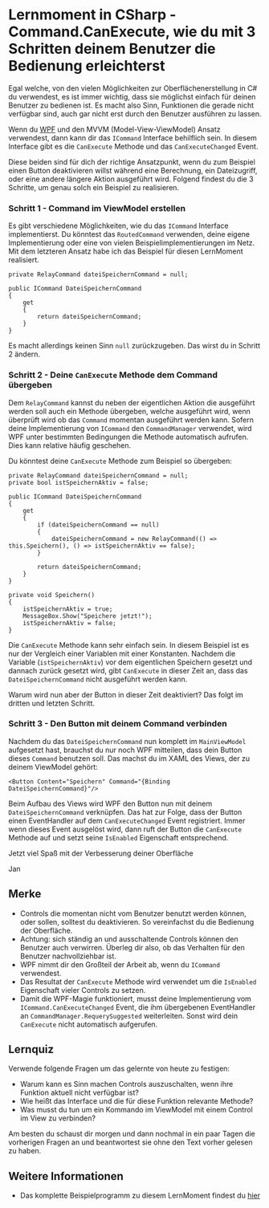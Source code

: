 # Lernmoment in CSharp - Command.CanExecute, wie du mit 3 Schritten deinem Benutzer die Bedienung erleichterst

Egal welche, von den vielen Möglichkeiten zur Oberflächenerstellung in C# du verwendest, es ist immer wichtig, dass sie möglichst einfach für deinen Benutzer zu bedienen ist. Es macht also Sinn, Funktionen die gerade nicht verfügbar sind, auch gar nicht erst durch den Benutzer ausführen zu lassen.

Wenn du [WPF](https://msdn.microsoft.com/de-de/library/aa970268(v=vs.110).aspx) und den MVVM (Model-View-ViewModel) Ansatz verwendest, dann kann dir das `ICommand` Interface behilflich sein. In diesem Interface gibt es die `CanExecute` Methode und das `CanExecuteChanged` Event.

Diese beiden sind für dich der richtige Ansatzpunkt, wenn du zum Beispiel einen Button deaktivieren willst während eine Berechnung, ein Dateizugriff, oder eine andere längere Aktion ausgeführt wird. Folgend findest du die 3 Schritte, um genau solch ein Beispiel zu realisieren.

### Schritt 1 - Command im ViewModel erstellen

Es gibt verschiedene Möglichkeiten, wie du das `ICommand` Interface implementierst. Du könntest das `RoutedCommand` verwenden, deine eigene Implementierung oder eine von vielen Beispielimplementierungen im Netz. Mit dem letzteren Ansatz habe ich das Beispiel für diesen LernMoment realisiert.

```lang:c#
private RelayCommand dateiSpeichernCommand = null;

public ICommand DateiSpeichernCommand
{
    get
    {
        return dateiSpeichernCommand;
    }
}
```

Es macht allerdings keinen Sinn `null` zurückzugeben. Das wirst du in Schritt 2 ändern.

### Schritt 2 - Deine `CanExecute` Methode dem Command übergeben

Dem `RelayCommand` kannst du neben der eigentlichen Aktion die ausgeführt werden soll auch ein Methode übergeben, welche ausgeführt wird, wenn überprüft wird ob das `Command` momentan ausgeführt werden kann. Sofern deine Implementierung von `ICommand` den `CommandManager` verwendet, wird WPF unter bestimmten Bedingungen die Methode automatisch aufrufen. Dies kann relative häufig geschehen.

Du könntest deine `CanExecute` Methode zum Beispiel so übergeben:

```lang:c#
private RelayCommand dateiSpeichernCommand = null;
private bool istSpeichernAktiv = false;

public ICommand DateiSpeichernCommand
{
    get
    {
        if (dateiSpeichernCommand == null)
        {
            dateiSpeichernCommand = new RelayCommand(() => this.Speichern(), () => istSpeichernAktiv == false);
        }

        return dateiSpeichernCommand;
    }
}

private void Speichern()
{
    istSpeichernAktiv = true;
    MessageBox.Show("Speichere jetzt!");
    istSpeichernAktiv = false;
}
```

Die `CanExecute` Methode kann sehr einfach sein. In diesem Beispiel ist es nur der Vergleich einer Variablen mit einer Konstanten. Nachdem die Variable (`istSpeichernAktiv`) vor dem eigentlichen Speichern gesetzt und dannach zurück gesetzt wird, gibt `CanExecute` in dieser Zeit an, dass das `DateiSpeichernCommand` nicht ausgeführt werden kann.

Warum wird nun aber der Button in dieser Zeit deaktiviert? Das folgt im dritten und letzten Schritt.

### Schritt 3 - Den Button mit deinem Command verbinden

Nachdem du das `DateiSpeichernCommand` nun komplett im `MainViewModel` aufgesetzt hast, brauchst du nur noch WPF mitteilen, dass dein Button dieses `Command` benutzen soll. Das machst du im XAML des Views, der zu deinem ViewModel gehört:

```lang:xaml
<Button Content="Speichern" Command="{Binding DateiSpeichernCommand}"/>
```

Beim Aufbau des Views wird WPF den Button nun mit deinem `DateiSpeichernCommand` verknüpfen. Das hat zur Folge, dass der Button einen EventHandler auf dem `CanExecuteChanged` Event registriert. Immer wenn dieses Event ausgelöst wird, dann ruft der Button die `CanExecute` Methode auf und setzt seine `IsEnabled` Eigenschaft entsprechend.

Jetzt viel Spaß mit der Verbesserung deiner Oberfläche

Jan

## Merke

-	Controls die momentan nicht vom Benutzer benutzt werden können, oder sollen, solltest du deaktivieren. So vereinfachst du die Bedienung der Oberfläche.
-	Achtung: sich ständig an und ausschaltende Controls können den Benutzer auch verwirren. Überleg dir also, ob das Verhalten für den Benutzer nachvollziehbar ist.
-	WPF nimmt dir den Großteil der Arbeit ab, wenn du `ICommand` verwendest.
-	Das Resultat der `CanExecute` Methode wird verwendet um die `IsEnabled` Eigenschaft vieler Controls zu setzen.
-	Damit die WPF-Magie funktioniert, musst deine Implementierung vom `ICommand.CanExecuteChanged` Event, die ihm übergebenen EventHandler an `CommandManager.RequerySuggested` weiterleiten. Sonst wird dein `CanExecute` nicht automatisch aufgerufen.

## Lernquiz

Verwende folgende Fragen um das gelernte von heute zu festigen:

-	Warum kann es Sinn machen Controls auszuschalten, wenn ihre Funktion aktuell nicht verfügbar ist?
-	Wie heißt das Interface und die für diese Funktion relevante Methode?
-	Was musst du tun um ein Kommando im ViewModel mit einem Control im View zu verbinden?

Am besten du schaust dir morgen und dann nochmal in ein paar Tagen die vorherigen Fragen an und beantwortest sie ohne den Text vorher gelesen zu haben.

## Weitere Informationen

-	Das komplette Beispielprogramm zu diesem LernMoment findest du [hier](tbd)
